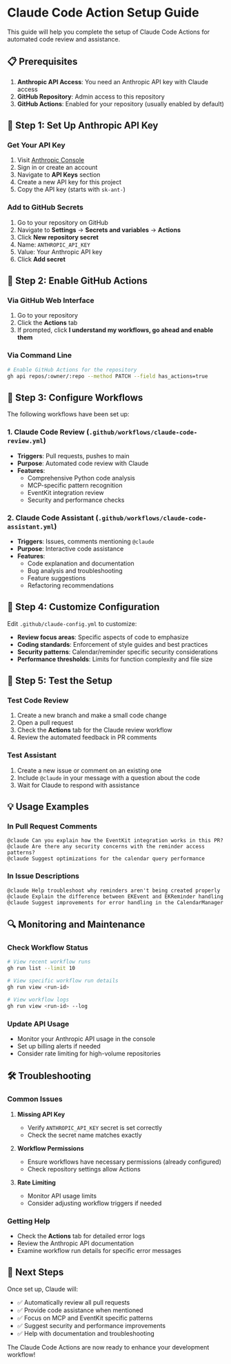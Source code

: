 # Claude Code Action Setup Guide

This guide will help you complete the setup of Claude Code Actions for automated code review and assistance.

## 📋 Prerequisites

1. **Anthropic API Access**: You need an Anthropic API key with Claude access
2. **GitHub Repository**: Admin access to this repository
3. **GitHub Actions**: Enabled for your repository (usually enabled by default)

## 🔑 Step 1: Set Up Anthropic API Key

### Get Your API Key
1. Visit [Anthropic Console](https://console.anthropic.com/)
2. Sign in or create an account
3. Navigate to **API Keys** section
4. Create a new API key for this project
5. Copy the API key (starts with `sk-ant-`)

### Add to GitHub Secrets
1. Go to your repository on GitHub
2. Navigate to **Settings** → **Secrets and variables** → **Actions**
3. Click **New repository secret**
4. Name: `ANTHROPIC_API_KEY`
5. Value: Your Anthropic API key
6. Click **Add secret**

## 🚀 Step 2: Enable GitHub Actions

### Via GitHub Web Interface
1. Go to your repository
2. Click the **Actions** tab
3. If prompted, click **I understand my workflows, go ahead and enable them**

### Via Command Line
```bash
# Enable GitHub Actions for the repository
gh api repos/:owner/:repo --method PATCH --field has_actions=true
```

## 🔧 Step 3: Configure Workflows

The following workflows have been set up:

### 1. **Claude Code Review** (`.github/workflows/claude-code-review.yml`)
- **Triggers**: Pull requests, pushes to main
- **Purpose**: Automated code review with Claude
- **Features**: 
  - Comprehensive Python code analysis
  - MCP-specific pattern recognition
  - EventKit integration review
  - Security and performance checks

### 2. **Claude Code Assistant** (`.github/workflows/claude-code-assistant.yml`)
- **Triggers**: Issues, comments mentioning `@claude`
- **Purpose**: Interactive code assistance
- **Features**:
  - Code explanation and documentation
  - Bug analysis and troubleshooting
  - Feature suggestions
  - Refactoring recommendations

## 📝 Step 4: Customize Configuration

Edit `.github/claude-config.yml` to customize:

- **Review focus areas**: Specific aspects of code to emphasize
- **Coding standards**: Enforcement of style guides and best practices
- **Security patterns**: Calendar/reminder specific security considerations
- **Performance thresholds**: Limits for function complexity and file size

## 🎯 Step 5: Test the Setup

### Test Code Review
1. Create a new branch and make a small code change
2. Open a pull request
3. Check the **Actions** tab for the Claude review workflow
4. Review the automated feedback in PR comments

### Test Assistant
1. Create a new issue or comment on an existing one
2. Include `@claude` in your message with a question about the code
3. Wait for Claude to respond with assistance

## 💡 Usage Examples

### In Pull Request Comments
```
@claude Can you explain how the EventKit integration works in this PR?
@claude Are there any security concerns with the reminder access patterns?
@claude Suggest optimizations for the calendar query performance
```

### In Issue Descriptions
```
@claude Help troubleshoot why reminders aren't being created properly
@claude Explain the difference between EKEvent and EKReminder handling
@claude Suggest improvements for error handling in the CalendarManager
```

## 🔍 Monitoring and Maintenance

### Check Workflow Status
```bash
# View recent workflow runs
gh run list --limit 10

# View specific workflow run details
gh run view <run-id>

# View workflow logs
gh run view <run-id> --log
```

### Update API Usage
- Monitor your Anthropic API usage in the console
- Set up billing alerts if needed
- Consider rate limiting for high-volume repositories

## 🛠️ Troubleshooting

### Common Issues

1. **Missing API Key**
   - Verify `ANTHROPIC_API_KEY` secret is set correctly
   - Check the secret name matches exactly

2. **Workflow Permissions**
   - Ensure workflows have necessary permissions (already configured)
   - Check repository settings allow Actions

3. **Rate Limiting**
   - Monitor API usage limits
   - Consider adjusting workflow triggers if needed

### Getting Help

- Check the **Actions** tab for detailed error logs
- Review the Anthropic API documentation
- Examine workflow run details for specific error messages

## 🎉 Next Steps

Once set up, Claude will:
- ✅ Automatically review all pull requests
- ✅ Provide code assistance when mentioned
- ✅ Focus on MCP and EventKit specific patterns
- ✅ Suggest security and performance improvements
- ✅ Help with documentation and troubleshooting

The Claude Code Actions are now ready to enhance your development workflow!